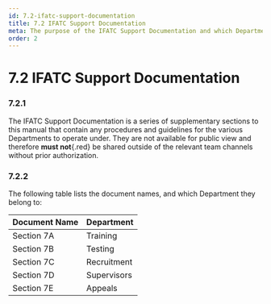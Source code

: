 ```yaml
---
id: 7.2-ifatc-support-documentation
title: 7.2 IFATC Support Documentation
meta: The purpose of the IFATC Support Documentation and which Department each annex belongs to.
order: 2
---
```


# 7.2  IFATC Support Documentation

 

### 7.2.1    

The IFATC Support Documentation is a series of supplementary sections to this manual that contain any procedures and guidelines for the various Departments to operate under. They are not available for public view and therefore **must not**{.red} be shared outside of the relevant team channels without prior authorization.



### 7.2.2

The following table lists the document names, and which Department they belong to:



| Document Name | Department  |
| ------------- | ----------- |
| Section 7A    | Training    |
| Section 7B    | Testing     |
| Section 7C    | Recruitment |
| Section 7D    | Supervisors |
| Section 7E    | Appeals     |

